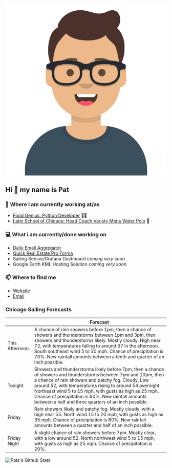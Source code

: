 [![Social banner for p-j-falconer](https://raw.githubusercontent.com/P-J-FALCONER/P-J-FALCONER/master/assets/avataaars.svg)](https://patfalconer.com/)
## Hi :wave: my name is Pat

### 💼 Where I am currently working at/as
- [Food Genius: Python Developer](https://getfoodgenius.com/) 🍔🐍
- [Latin School of Chicago: Head Coach Varisty Mens Water Polo](https://www.latinschool.org/) 🤽


### 💻 What i am currently/done working on
 - [Daily Email Aggregator](https://github.com/P-J-FALCONER/dott_daily_mail)
 - [Quick Real Estate Pro Forma](https://github.com/P-J-FALCONER/henry)
 - Sailing Sensor/Grafana Dashboard *coming very soon*
 - Google Earth KML Hosting Solution *coming very soon*

### 📫 Where to find me
 - [Website](https://patfalconer.com/)
 - [Email](mailto:patrick.j.falconer@gmail.com)


### Chicago Sailing Forecasts
|   | Forecast  |
|---|---|
| This Afternoon | A chance of rain showers before 1pm, then a chance of showers and thunderstorms between 1pm and 3pm, then showers and thunderstorms likely. Mostly cloudy. High near 72, with temperatures falling to around 67 in the afternoon. South southeast wind 5 to 10 mph. Chance of precipitation is 70%. New rainfall amounts between a tenth and quarter of an inch possible. |
| Tonight | Showers and thunderstorms likely before 7pm, then a chance of showers and thunderstorms between 7pm and 10pm, then a chance of rain showers and patchy fog. Cloudy. Low around 52, with temperatures rising to around 54 overnight. Northeast wind 5 to 15 mph, with gusts as high as 25 mph. Chance of precipitation is 60%. New rainfall amounts between a half and three quarters of an inch possible. |
| Friday | Rain showers likely and patchy fog. Mostly cloudy, with a high near 55. North wind 15 to 20 mph, with gusts as high as 35 mph. Chance of precipitation is 60%. New rainfall amounts between a quarter and half of an inch possible. |
| Friday Night | A slight chance of rain showers before 7pm. Mostly clear, with a low around 52. North northwest wind 5 to 15 mph, with gusts as high as 25 mph. Chance of precipitation is 20%. |

![Pats's Github Stats](https://github-readme-stats.vercel.app/api?username=p-j-falconer&show_icons=true&theme=radical)
